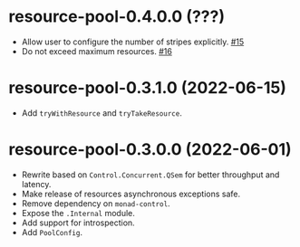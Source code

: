 # resource-pool-0.4.0.0 (???)
* Allow user to configure the number of stripes explicitly. [#15](https://github.com/scrive/pool/pull/15)
* Do not exceed maximum resources. [#16](https://github.com/scrive/pool/pull/16)

# resource-pool-0.3.1.0 (2022-06-15)
* Add `tryWithResource` and `tryTakeResource`.

# resource-pool-0.3.0.0 (2022-06-01)
* Rewrite based on `Control.Concurrent.QSem` for better throughput and latency.
* Make release of resources asynchronous exceptions safe.
* Remove dependency on `monad-control`.
* Expose the `.Internal` module.
* Add support for introspection.
* Add `PoolConfig`.
